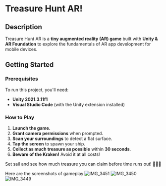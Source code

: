 
# **Treasure Hunt AR!**  

## **Description**  
Treasure Hunt AR is a **tiny augmented reality (AR) game** built with **Unity & AR Foundation** to explore the fundamentals of AR app development for mobile devices.  

## **Getting Started**  

### **Prerequisites**  
To run this project, you'll need:  
- **Unity 2021.3.11f1**  
- **Visual Studio Code** (with the Unity extension installed)  

### **How to Play**  
1. **Launch the game.**  
2. **Grant camera permissions** when prompted.  
3. **Scan your surroundings** to detect a flat surface.  
4. **Tap the screen** to spawn your ship.  
5. **Collect as much treasure as possible** within **30 seconds**.  
6. **Beware of the Kraken!** Avoid it at all costs!  

Set sail and see how much treasure you can claim before time runs out! 🏴‍☠️✨  

Here are the screenshots of gameplay
![IMG_3451](https://github.com/user-attachments/assets/c978df55-5bf8-410e-a344-99805c5d0254)
![IMG_3450](https://github.com/user-attachments/assets/81bad85c-de5a-4a01-a8a2-b75bf8df404a)
![IMG_3449](https://github.com/user-attachments/assets/90fefce4-5753-4e3e-9d8f-416b2e205767)

